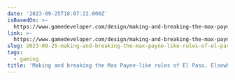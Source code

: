 ```yaml
---
date: '2023-09-25T18:07:22.000Z'
isBasedOn: >-
  https://www.gamedeveloper.com/design/making-and-breaking-the-max-payne-like-rules-of-i-el-paso-elsewhere-i-
link: >-
  https://www.gamedeveloper.com/design/making-and-breaking-the-max-payne-like-rules-of-i-el-paso-elsewhere-i-
slug: 2023-09-25-making-and-breaking-the-max-payne-like-rules-of-el-paso-elsewhere
tags:
  - gaming
title: 'Making and breaking the Max Payne-like rules of El Paso, Elsewhere'
---
```


